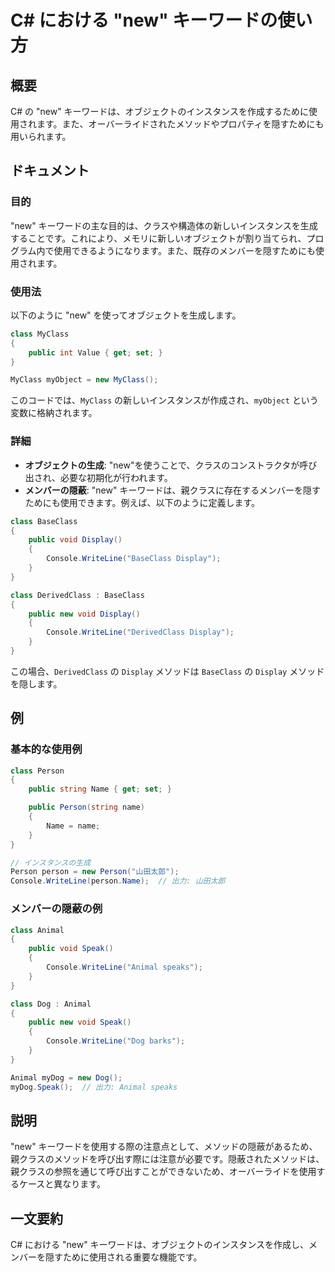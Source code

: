 <!--
Meta Description: # C# における "new" キーワードの使い方 ## 概要 C# の "new" キーワードは、オブジェクトのインスタンスを作成するために使用されます。また、オーバーライドされたメソッドやプロパティを隠すためにも用いられます。 ## ドキュメント ### 目的 "new" キーワードの主な目的は...
Meta Keywords: new, public, class, display, person
-->

# C# における "new" キーワードの使い方

## 概要
C# の "new" キーワードは、オブジェクトのインスタンスを作成するために使用されます。また、オーバーライドされたメソッドやプロパティを隠すためにも用いられます。

## ドキュメント
### 目的
"new" キーワードの主な目的は、クラスや構造体の新しいインスタンスを生成することです。これにより、メモリに新しいオブジェクトが割り当てられ、プログラム内で使用できるようになります。また、既存のメンバーを隠すためにも使用されます。

### 使用法
以下のように "new" を使ってオブジェクトを生成します。

```csharp
class MyClass
{
    public int Value { get; set; }
}

MyClass myObject = new MyClass();
```

このコードでは、`MyClass` の新しいインスタンスが作成され、`myObject` という変数に格納されます。

### 詳細
- **オブジェクトの生成**: "new"を使うことで、クラスのコンストラクタが呼び出され、必要な初期化が行われます。
- **メンバーの隠蔽**: "new" キーワードは、親クラスに存在するメンバーを隠すためにも使用できます。例えば、以下のように定義します。

```csharp
class BaseClass
{
    public void Display()
    {
        Console.WriteLine("BaseClass Display");
    }
}

class DerivedClass : BaseClass
{
    public new void Display()
    {
        Console.WriteLine("DerivedClass Display");
    }
}
```

この場合、`DerivedClass` の `Display` メソッドは `BaseClass` の `Display` メソッドを隠します。

## 例
### 基本的な使用例
```csharp
class Person
{
    public string Name { get; set; }

    public Person(string name)
    {
        Name = name;
    }
}

// インスタンスの生成
Person person = new Person("山田太郎");
Console.WriteLine(person.Name);  // 出力: 山田太郎
```

### メンバーの隠蔽の例
```csharp
class Animal
{
    public void Speak()
    {
        Console.WriteLine("Animal speaks");
    }
}

class Dog : Animal
{
    public new void Speak()
    {
        Console.WriteLine("Dog barks");
    }
}

Animal myDog = new Dog();
myDog.Speak();  // 出力: Animal speaks
```

## 説明
"new" キーワードを使用する際の注意点として、メソッドの隠蔽があるため、親クラスのメソッドを呼び出す際には注意が必要です。隠蔽されたメソッドは、親クラスの参照を通じて呼び出すことができないため、オーバーライドを使用するケースと異なります。

## 一文要約
C# における "new" キーワードは、オブジェクトのインスタンスを作成し、メンバーを隠すために使用される重要な機能です。
